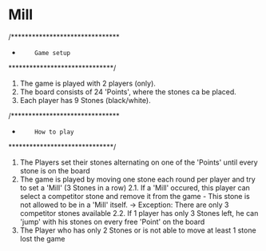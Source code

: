 # Mill


/******************************* 
 *         Game setup
 ******************************/
 
 1. The game is played with 2 players (only).
 2. The board consists of 24 'Points', where the stones ca be placed.
 3. Each player has 9 Stones (black/white).
 
 /******************************* 
 *         How to play
 ******************************/
 
 1. The Players set their stones alternating on one of the 'Points' until every stone is on the board
 2. The game is played by moving one stone each round per player and try to set a 'Mill' (3 Stones in a row)
 2.1. If a 'Mill' occured, this player can select a competitor stone and remove it from the game - This stone is not allowed to be in a 'Mill' itself.
      -> Exception: There are only 3 competitor stones available
 2.2. If 1 player has only 3 Stones left, he can 'jump' with his stones on every free 'Point' on the board
 3. The Player who has only 2 Stones or is not able to move at least 1 stone lost the game
 
